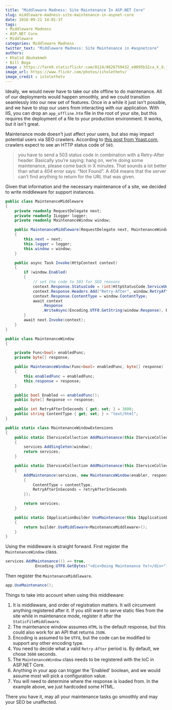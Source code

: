 ```yaml
---
title: "Middleware Madness: Site Maintenance In ASP.NET Core"
slug: middleware-madness-site-maintenance-in-aspnet-core
date: 2016-09-21 14:01:37
tags:
- Middleware Madness
- ASP.NET Core
- Middleware
categories: Middleware Madness
twitter_text: "Middleware Madness: Site Maintenance in #aspnetcore"
authors:
- Khalid Abuhakmeh
- Bill Boga
image : https://farm9.staticflickr.com/8124/8626759432_e0095b32ca_k_d.jpg
image_url: https://www.flickr.com/photos/istolethetv/
image_credit : istolethetv
---
```


Ideally, we would never have to take our site offline to do maintenance. All of our deployments would happen smoothly, and we could transition seamlessly into our new set of features. Once in a while it just isn't possible, and we have to stop our users from interacting with our application. With IIS, you can drop an `app_offline.htm` file in the root of your site, but this requires the deployment of a file to your production environment. It works, but it isn't great.

Maintenance mode doesn't just affect your users, but also may impact potential users via SEO crawlers. According to [this post from Yoast.com](https://yoast.com/http-503-site-maintenance-seo/), crawlers expect to see an HTTP status code of `503`.

> you have to send a 503 status code in combination with a Retry-After header. Basically you’re saying: hang on, we’re doing some maintenance, please come back in X minutes. That sounds a lot better than what a 404 error says: “Not Found”. A 404 means that the server can’t find anything to return for the URL that was given.

Given that information and the necessary maintenance of a site, we decided to write middleware for support instances.

```csharp
public class MaintenanceMiddleware
{
    private readonly RequestDelegate next;
    private readonly ILogger logger;
    private readonly MaintenanceWindow window;

    public MaintenanceMiddleware(RequestDelegate next, MaintenanceWindow window, ILogger<MaintenanceMiddleware> logger)
    {
        this.next = next;
        this.logger = logger;
        this.window = window;
    }

    public async Task Invoke(HttpContext context)
    {
        if (window.Enabled)
        {
            // set the code to 503 for SEO reasons
            context.Response.StatusCode = (int)HttpStatusCode.ServiceUnavailable;
            context.Response.Headers.Add("Retry-After", window.RetryAfterInSeconds.ToString());
            context.Response.ContentType = window.ContentType;
            await context
                .Response
                .WriteAsync(Encoding.UTF8.GetString(window.Response), Encoding.UTF8);
        }
        await next.Invoke(context);
    }
}

public class MaintenanceWindow
{

    private Func<bool> enabledFunc;
    private byte[] response;

    public MaintenanceWindow(Func<bool> enabledFunc, byte[] response)
    {
        this.enabledFunc = enabledFunc;
        this.response = response;
    }

    public bool Enabled => enabledFunc();
    public byte[] Response => response;

    public int RetryAfterInSeconds { get; set; } = 3600;
    public string ContentType { get; set; } = "text/html";
}

public static class MaintenanceWindowExtensions
{
    public static IServiceCollection AddMaintenance(this IServiceCollection services, MaintenanceWindow window)
    {
        services.AddSingleton(window);
        return services;
    }

    public static IServiceCollection AddMaintenance(this IServiceCollection services, Func<bool> enabler, byte[] response, string contentType = "text/html", int retryAfterInSeconds = 3600)
    {
        AddMaintenance(services, new MaintenanceWindow(enabler, response)
        {
            ContentType = contentType,
            RetryAfterInSeconds = retryAfterInSeconds
        });

        return services;
    }

    public static IApplicationBuilder UseMaintenance(this IApplicationBuilder builder)
    {
        return builder.UseMiddleware<MaintenanceMiddleware>();
    }
}
```

Using the middleware is straight forward. First register the `MaintenanceWindow` class.

```csharp
services.AddMaintenance(() => true,
             Encoding.UTF8.GetBytes("<div>Doing Maintenance Yo!</div>"));
```

Then register the `MaintenanceMiddleware`.

```csharp
app.UseMaintenance();
```

Things to take into account when using this middleware:

1. It is middleware, and order of registration matters. It will circumvent anything registered after it. If you still want to serve static files from the site while in maintenance mode, register it after the `StaticFileMiddleware`.
2. The maintenance window assumes `HTML` is the default response, but this could also work for an API that returns `JSON`.
3. Encoding is assumed to be `UTF8`, but the code can be modified to support any other encoding type.
4. You need to decide what a valid `Retry-After` period is. By default, we chose `3600` seconds.
5. The `MaintenanceWindow` class needs to be registered with the IoC in ASP.NET Core.
6. Anything in your app can trigger the 'Enabled' boolean, and we would assume most will pick a configuration value.
7. You will need to determine where the response is loaded from. In the example above, we just hardcoded some HTML.

There you have it, may all your maintenance tasks go smoothly and may your SEO be unaffected.
